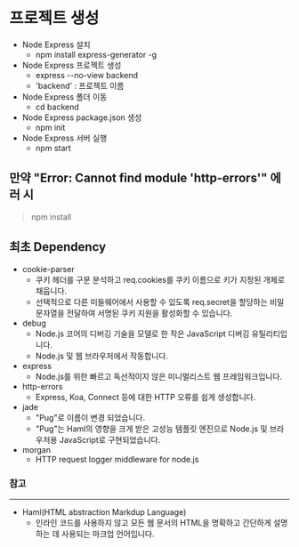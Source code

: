 # 프로젝트 생성

* Node Express 설치
  * npm install express-generator -g
* Node Express 프로젝트 생성
  * express --no-view backend
  * 'backend' : 프로젝트 이름
* Node Express 폴더 이동
  * cd backend
* Node Express package.json 생성
  * npm init
* Node Express 서버 실행
  * npm start

## 만약 "Error: Cannot find module 'http-errors'" 에러 시

> npm install

## 최초 Dependency

* cookie-parser
  * 쿠키 헤더를 구문 분석하고 req.cookies를 쿠키 이름으로 키가 지정된 개체로 채웁니다.
  * 선택적으로 다른 미들웨어에서 사용할 수 있도록 req.secret을 할당하는 비밀 문자열을 전달하여 서명된 쿠키 지원을 활성화할 수 있습니다.
* debug
  * Node.js 코어의 디버깅 기술을 모델로 한 작은 JavaScript 디버깅 유틸리티입니다.
  * Node.js 및 웹 브라우저에서 작동합니다.
* express
  * Node.js를 위한 빠르고 독선적이지 않은 미니멀리스트 웹 프레임워크입니다.
* http-errors
  * Express, Koa, Connect 등에 대한 HTTP 오류를 쉽게 생성합니다.
* jade
  * "Pug"로 이름이 변경 되었습니다.
  * "Pug"는 Haml의 영향을 크게 받은 고성능 템플릿 엔진으로 Node.js 및 브라우저용 JavaScript로 구현되었습니다.
* morgan
  * HTTP request logger middleware for node.js

### 참고

---

* Haml(HTML abstraction Markdup Language)
  * 인라인 코드를 사용하지 않고 모든 웹 문서의 HTML을 명확하고 간단하게 설명하는 데 사용되는 마크업 언어입니다.
